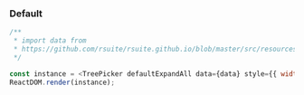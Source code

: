 ### Default

<!--start-code-->

```js
/**
 * import data from
 * https://github.com/rsuite/rsuite.github.io/blob/master/src/resources/data/en/city-simplified.ts
 */

const instance = <TreePicker defaultExpandAll data={data} style={{ width: 246 }}/>;
ReactDOM.render(instance);
```

<!--end-code-->
